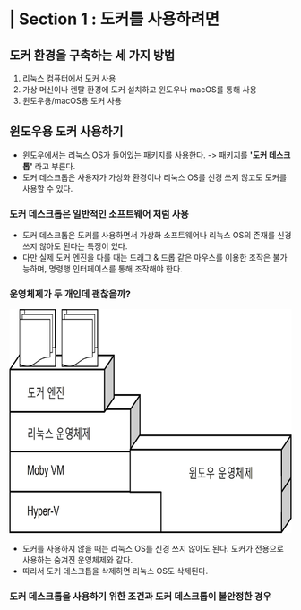 # | Section 1 : 도커를 사용하려면 
## 도커 환경을 구축하는 세 가지 방법 
1. 리눅스 컴퓨터에서 도커 사용
2. 가상 머신이나 렌탈 환경에 도커 설치하고 윈도우나 macOS를 통해 사용 
3. 윈도우용/macOS용 도커 사용 

## 윈도우용 도커 사용하기
- 윈도우에서는 리눅스 OS가 들어있는 패키지를 사용한다. -> 패키지를 **'도커 데스크톱'** 라고 부른다.
- 도커 데스크톱은 사용자가 가상화 환경이나 리눅스 OS를 신경 쓰지 않고도 도커를 사용할 수 있다.

### 도커 데스크톱은 일반적인 소프트웨어 처럼 사용 
- 도커 데스크톱은 도커를 사용하면서 가상화 소프트웨어나 리눅스 OS의 존재를 신경 쓰지 않아도 된다는 특징이 있다.
- 다만 실제 도커 엔진을 다룰 때는 드래그 & 드롭 같은 마우스를 이용한 조작은 불가능하며, 명령행 인터페이스를 통해 조작해야 한다.

### 운영체제가 두 개인데 괜찮을까? 
<img src="https://github.com/junseongwoo/TIL/blob/main/Docker/dkkb/img/3-1.jpg"  width="600" height="400"/>

- 도커를 사용하지 않을 때는 리눅스 OS를 신경 쓰지 않아도 된다. 도커가 전용으로 사용하는 숨겨진 운영체제와 같다. 
- 따라서 도커 데스크톱을 삭제하면 리눅스 OS도 삭제된다.

### 도커 데스크톱을 사용하기 위한 조건과 도커 데스크톱이 불안정한 경우 
